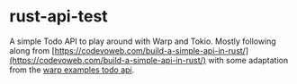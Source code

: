 # rust-api-test

A simple Todo API to play around with Warp and Tokio. Mostly following along from [https://codevoweb.com/build-a-simple-api-in-rust/](https://codevoweb.com/build-a-simple-api-in-rust/) with some adaptation from the [warp examples todo api](https://github.com/seanmonstar/warp/blob/master/examples/todos.rs).

